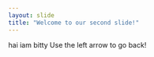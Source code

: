```yaml
---
layout: slide
title: "Welcome to our second slide!"
---
```

hai iam bitty
Use the left arrow to go back!
